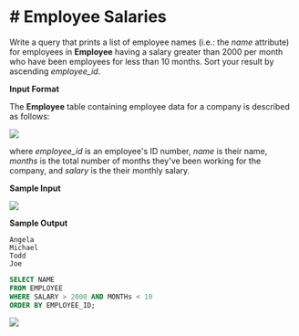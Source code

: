 ﻿# # Employee Salaries


Write a query that prints a list of employee names (i.e.: the  _name_  attribute) for employees in  **Employee**  having a salary greater than  2000 per month who have been employees for less than  10 months. Sort your result by ascending  _employee_id_.

**Input Format**

The  **Employee**  table containing employee data for a company is described as follows:

![](https://s3.amazonaws.com/hr-challenge-images/19629/1458557872-4396838885-ScreenShot2016-03-21at4.27.13PM.png)

where  _employee_id_  is an employee's ID number,  _name_  is their name,  _months_  is the total number of months they've been working for the company, and  _salary_  is the their monthly salary.

**Sample Input**


![](https://s3.amazonaws.com/hr-challenge-images/19629/1458558202-9a8721e44b-ScreenShot2016-03-21at4.32.59PM.png)

**Sample Output**

```
Angela
Michael
Todd
Joe
```

```sql
SELECT NAME
FROM EMPLOYEE
WHERE SALARY > 2000 AND MONTHs < 10
ORDER BY EMPLOYEE_ID;
```

![](https://i.imgur.com/KKTzPiH.png)


